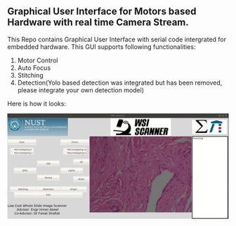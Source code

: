 ## Graphical User Interface for Motors based Hardware with real time Camera Stream.

This Repo contains Graphical User Interface with serial code intergrated for embedded hardware.
This GUI supports following functionalities:
1. Motor Control
2. Auto Focus
3. Stitching
4. Detection(Yolo based detection was integrated but has been removed, please integrate your own detection model)

Here is how it looks:

![gui.png](./resource/gui.png)
